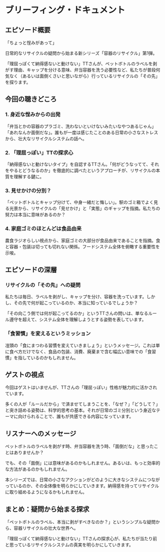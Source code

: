 # ブリーフィング・ドキュメント

## エピソード概要

「ちょっと悜みがあって」

日常的なリサイクルの疑問から始まる新シリーズ「容器のリサイクル」第1弾。

「理屈っぽくて納得感ないと動けない」TTさんが、ペットボトルのラベルを剥がす理由、キャップを分ける意味、弁当容器を洗う必要性など、私たちが普段何気なく（あるいは面倒くさいと思いながら）行っているリサイクルの「その先」を探ります。

## 今回の聴きどころ

### 1. 身近な悜みからの出発

「弁当とかの容器のプラゴミ、洗わないといけないみたいなやつあるじゃん」「あれなんか面倒だな」。誰もが一度は感じたことのある日常の小さなストレスから、壮大なリサイクルシステムの話へ。

### 2. 「理屈っぽい」TTの探求心

「納得感ないと動けないタイプ」を自認するTTさん。「何がどうなってて、それをやるとどうなるのか」を徹底的に調べたというアプローチが、リサイクルの本質を理解する鍵に。

### 3. 見せかけの分別？

「ペットボトルとキャップ分けて、中身一緒だと悔しい」。駅のゴミ箱でよく見る光景から、リサイクルの「見せかけ」と「実態」のギャップを指摘。私たちの努力は本当に意味があるのか？

### 4. 家庭ゴミのほとんどは食品由来

農食ラジオらしい視点から、家庭ゴミの大部分が食品由来であることを指摘。食と容器・包装は切っても切れない関係。フードシステム全体を俯瞰する重要性を示唆。

## エピソードの深層

### リサイクルの「その先」への疑問

私たちは毎日、ラベルを剥がし、キャップを分け、容器を洗っています。しかし、その先で何が起こっているのか、本当に知っているでしょうか？

「その向こう側では何が起こってるのか」というTTさんの問いは、単なるルール遵守を超えて、システム全体を理解しようとする姿勢を表しています。

### 「食習慣」を変えるというミッション

凒頭の「食にまつわる習慣を変えていきましょう」というメッセージ。これは単に食べ方だけでなく、食品の包装、消費、廃棄まで含む幅広い意味での「食習慣」を指しているのかもしれません。

## ゲストの視点

今回はゲストはいませんが、TTさんの「理屈っぽい」性格が魅力的に活かされています。

多くの人が「ルールだから」で済ませてしまうことを、「なぜ？」「どうして？」と突き詰める姿勢は、科学的思考の基本。それが日常のゴミ分別という身近なテーマに向けられることで、誰もが共感できる内容になっています。

## リスナーへのメッセージ

ペットボトルのラベルを剥がす時、弁当容器を洗う時、「面倒だな」と思ったことはありませんか？

でも、その「面倒」には意味があるのかもしれません。あるいは、もっと効率的な方法があるのかもしれません。

本シリーズでは、日常の小さなアクションがどのように大きなシステムにつながっているのか、その全体像を明らかにしていきます。納得感を持ってリサイクルに取り組めるようになるかもしれません。

## まとめ：疑問から始まる探求

「ペットボトルのラベル、本当に剥がすべきなのか？」というシンプルな疑問から、容器リサイクルの壮大な世界へ。

「理屈っぽくて納得感ないと動けない」TTさんの探求心が、私たちが当たり前と思っているリサイクルシステムの真実を明らかにしていきます。